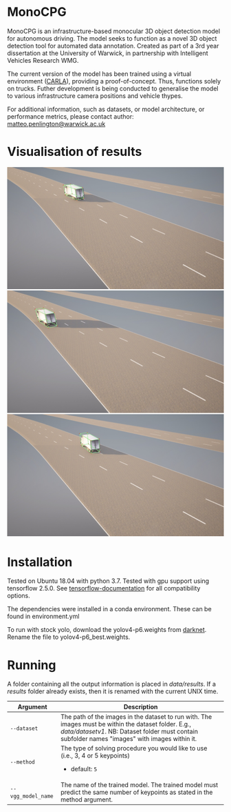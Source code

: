 # MonoCPG
MonoCPG is an infrastructure-based monocular 3D object detection model for autonomous driving. The model seeks to function as a novel 3D object detection tool for automated data annotation. Created as part of a 3rd year dissertation at the University of Warwick, in partnership with Intelligent Vehicles Research WMG. 

The current version of the model has been trained using a virtual environment ([CARLA](https://carla.org/)), providing a proof-of-concept. Thus, functions solely on trucks. Futher development is being conducted to generalise the model to various infrastructure camera positions and vehicle thypes.

For additional information, such as datasets, or model architecture, or performance metrics, please contact author: matteo.penlington@warwick.ac.uk 

# Visualisation of results
![alt text](https://github.com/matteop65/MonoCPG/blob/main/result_image1.jpg?raw=true)
![alt text](https://github.com/matteop65/MonoCPG/blob/main/result_image2.jpg?raw=true)
![alt text](https://github.com/matteop65/MonoCPG/blob/main/result_image3.jpg?raw=true)

# Installation
Tested on Ubuntu 18.04 with python 3.7. Tested with gpu support using tensorflow 2.5.0. See [tensorflow-documentation](https://www.tensorflow.org/install/source#gpu) for all compatibility options.

The dependencies were installed in a conda environment. These can be found in environment.yml

To run with stock yolo, download the yolov4-p6.weights from [darknet](https://github.com/AlexeyAB/darknet/#pre-trained-models). Rename the file to yolov4-p6_best.weights. 

# Running

A folder containing all the output information is placed in *data/results*. If a *results* folder already exists, then it is renamed with the current UNIX time. 

| Argument | Description |
| --- | --- |
| `--dataset` | The path of the images in the dataset to run with. The images must be within the dataset folder. E.g., *data/datasetv1*. NB: Dataset folder must contain subfolder names "images" with images within it. </li></ul> |
| `--method` | The type of solving procedure you would like to use (i.e., 3, 4 or 5 keypoints) <ul><li>default: `5` </li></ul> |
| `--vgg_model_name` | The name of the trained model. The trained model must predict the same number of keypoints as stated in the method argument.|

